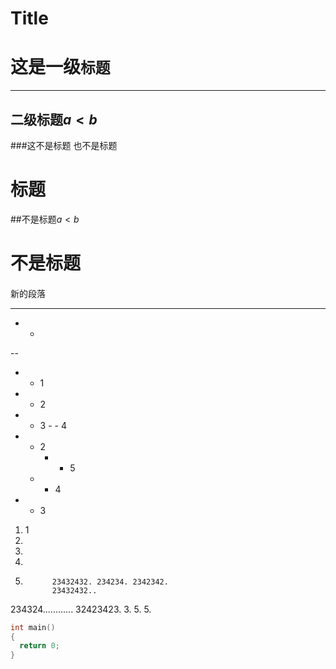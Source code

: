 # Title

# 这是一级`标题`

 ---

## 二级标题$a < b$

###这不是标题
也不是标题
# 标题
##不是标题$a < b$
 # 不是标题
####

新的段落

-------------------------

- -
--

 - - 1
  - - 2
   - - 3
    - - 4
  - - 2
      - - 5
    - - 4
   - - 3

1. 1
2.             
3.             
  4.          
5.      
             23432432. 234234. 2342342.
             23432432..
  234324............ 32423423.
     3.
           5.
     5.


``` cpp
int main()
{
  return 0;
}
```
